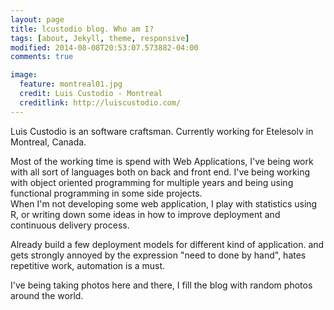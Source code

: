 ```yaml
---
layout: page
title: lcustodio blog. Who am I?
tags: [about, Jekyll, theme, responsive]
modified: 2014-08-08T20:53:07.573882-04:00
comments: true

image:
  feature: montreal01.jpg
  credit: Luis Custodio - Montreal
  creditlink: http://luiscustodio.com/
---
```


Luis Custodio is an software craftsman. Currently working for Etelesolv in Montreal, Canada.

Most of the working time is spend with Web Applications, I've being work with all sort of languages both on back and front end.
I've being working with object oriented programming for multiple years and being using functional programming in some side projects.  
When I'm not developing some web application, I play with statistics using R, or writing down some ideas in how to improve deployment and continuous delivery process.

Already build a few deployment models for different kind of application. and gets strongly annoyed by the expression "need to done by hand", hates repetitive work, automation is a must.

I've being taking photos here and there, I fill the blog with random photos around the world.